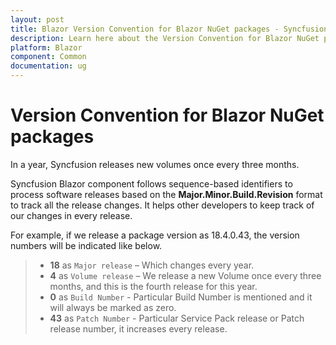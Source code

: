 ```yaml
---
layout: post
title: Blazor Version Convention for Blazor NuGet packages - Syncfusion
description: Learn here about the Version Convention for Blazor NuGet packages based on the each version.
platform: Blazor
component: Common
documentation: ug
---
```


# Version Convention for Blazor NuGet packages

In a year, Syncfusion releases new volumes once every three months.

Syncfusion Blazor component follows sequence-based identifiers to process software releases based on the **Major.Minor.Build.Revision** format to track all the release changes. It helps other developers to keep track of our changes in every release.

For example, if we release a package version as 18.4.0.43, the version numbers will be indicated like below.

 > * **18** as `Major release` – Which changes every year.
 > * **4** as `Volume release` – We release a new Volume once every three months, and this is the fourth release for this year.
 > * **0** as `Build Number` - Particular Build Number is mentioned and it will always be marked as zero.
 > * **43** as `Patch Number` - Particular Service Pack release or Patch release number, it increases every release.